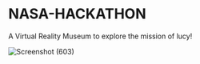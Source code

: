 # NASA-HACKATHON
A Virtual Reality Museum to explore the mission of lucy!

![Screenshot (603)](https://user-images.githubusercontent.com/91226892/135766093-90000bce-f4fd-49c8-a69d-868fa5cfaa16.png)
